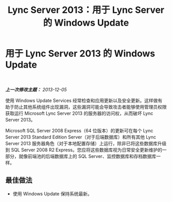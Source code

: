 ﻿---
title: Lync Server 2013：用于 Lync Server 的 Windows Update
TOCTitle: 用于 Lync Server 2013 的 Windows Update
ms:assetid: fe26ab32-b1a9-421d-9227-506703d4b834
ms:mtpsurl: https://technet.microsoft.com/zh-cn/library/Dn518337(v=OCS.15)
ms:contentKeyID: 60505972
ms.date: 05/19/2016
mtps_version: v=OCS.15
ms.translationtype: HT
---

# 用于 Lync Server 2013 的 Windows Update

 

_**上一次修改主题：** 2013-12-05_

使用 Windows Update Services 经常检查和应用更新以及安全更新。这样做有助于防止其他系统组件出现漏洞，这些漏洞可能会导致攻击者能够使用管理员权限获取运行 Microsoft Lync Server 2013 的服务器的访问权，从而破坏 Lync Server 2013。

Microsoft SQL Server 2008 Express（64 位版本）的更新可在每个 Lync Server 2013 Standard Edition Server（对于后端数据库）和所有其他 Lync Server 2013 服务器角色（对于本地配置存储）上运行，除非已将这些数据库升级到 SQL Server 2008 R2 Express。您应将这些数据库视为日常安全更新维护的一部分，就像前端池的后端数据库上的 SQL Server、监控数据库和存档数据库一样。

## 最佳做法

  - 使用 Windows Update 保持系统最新。

